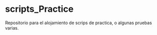 # scripts_Practice
Repositorio para el alojamiento de scrips de practica, o algunas pruebas varias.
